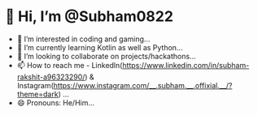 # 👋 Hi, I’m @Subham0822
- 👀 I’m interested in coding and gaming...
- 🌱 I’m currently learning Kotlin as well as Python...
- 💞️ I’m looking to collaborate on projects/hackathons...
- 📫 How to reach me - Linkedln(https://www.linkedin.com/in/subham-rakshit-a96323290/) & Instagram(https://www.instagram.com/__.subham.__.offixial.__/?theme=dark) ...
- 😄 Pronouns: He/Him...

<!---
Subham0822/Subham0822 is a ✨ special ✨ repository because its `README.md` (this file) appears on your GitHub profile.
You can click the Preview link to take a look at your changes.
--->
